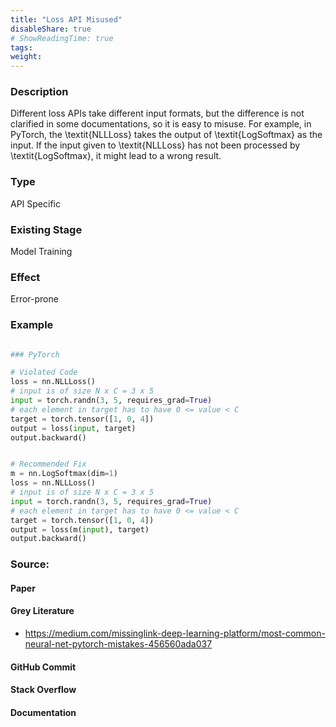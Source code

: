 ```yaml
---
title: "Loss API Misused"
disableShare: true
# ShowReadingTime: true
tags: 
weight: 
---
```


### Description

Different loss APIs take different input formats, but the difference is not clarified in some documentations, so it is easy to misuse. For example, in PyTorch, the \textit{NLLLoss} takes the output of \textit{LogSoftmax} as the input. If the input given to \textit{NLLLoss} has not been processed by \textit{LogSoftmax}, it might lead to a wrong result.

### Type

API Specific

### Existing Stage

Model Training

### Effect

Error-prone

### Example

```python

### PyTorch

# Violated Code
loss = nn.NLLLoss()
# input is of size N x C = 3 x 5
input = torch.randn(3, 5, requires_grad=True)
# each element in target has to have 0 <= value < C
target = torch.tensor([1, 0, 4])
output = loss(input, target)
output.backward()


# Recommended Fix
m = nn.LogSoftmax(dim=1)
loss = nn.NLLLoss()
# input is of size N x C = 3 x 5
input = torch.randn(3, 5, requires_grad=True)
# each element in target has to have 0 <= value < C
target = torch.tensor([1, 0, 4])
output = loss(m(input), target)
output.backward()


```

### Source:

#### Paper 

#### Grey Literature
- https://medium.com/missinglink-deep-learning-platform/most-common-neural-net-pytorch-mistakes-456560ada037

#### GitHub Commit

#### Stack Overflow

#### Documentation

